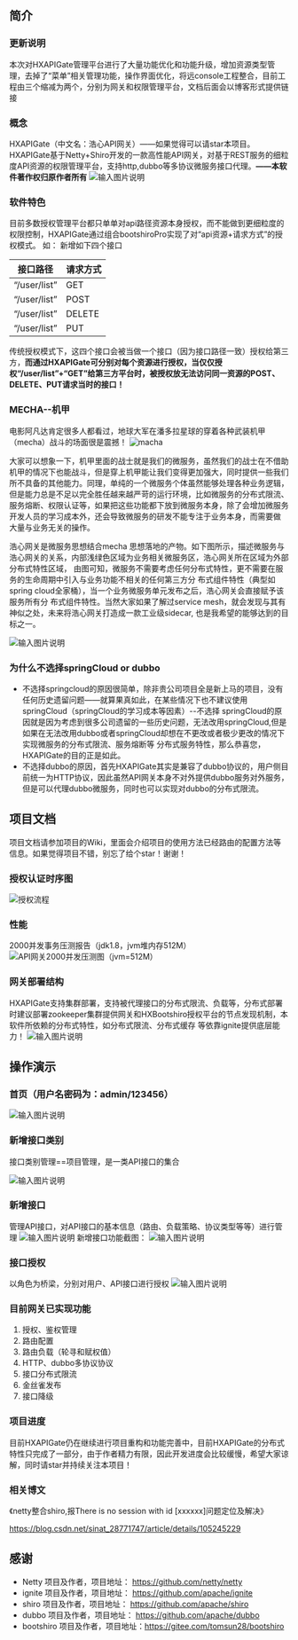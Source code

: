 ## 简介
### 更新说明
本次对HXAPIGate管理平台进行了大量功能优化和功能升级，增加资源类型管理，去掉了“菜单”相关管理功能，操作界面优化，将远console工程整合，目前工程由三个缩减为两个，分别为网关和权限管理平台，文档后面会以博客形式提供链接

### 概念
HXAPIGate（中文名：浩心API网关）——如果觉得可以请star本项目。
HXAPIGate基于Netty+Shiro开发的一款高性能API网关，对基于REST服务的细粒度API资源的权限管理平台，支持http,dubbo等多协议微服务接口代理。**——本软件著作权归原作者所有**
![输入图片说明](https://images.gitee.com/uploads/images/2019/1112/152324_e14eb0c7_1038477.png "屏幕截图.png")

### 软件特色

目前多数授权管理平台都只单单对api路径资源本身授权，而不能做到更细粒度的权限控制，HXAPIGate通过组合bootshiroPro实现了对“api资源+请求方式”的授权模式。
如：
新增如下四个接口

| 接口路径 | 请求方式 |
|--|--|
|“/user/list”| GET |
|“/user/list”| POST |
|“/user/list”| DELETE |
|“/user/list”| PUT |

传统授权模式下，这四个接口会被当做一个接口（因为接口路径一致）授权给第三方，**而通过HXAPIGate可分别对每个资源进行授权，当仅仅授权“/user/list”+“GET”给第三方平台时，被授权放无法访问同一资源的POST、DELETE、PUT请求当时的接口！**


### MECHA--机甲
电影阿凡达肯定很多人都看过，地球大军在潘多拉星球的穿着各种武装机甲（mecha）战斗的场面很是震撼！
![macha](https://images.gitee.com/uploads/images/2020/0706/202838_f57c9abc_2067850.jpeg "macha.jpg")

大家可以想象一下，机甲里面的战士就是我们的微服务，虽然我们的战士在不借助机甲的情况下也能战斗，但是穿上机甲能让我们变得更加强大，同时提供一些我们所不具备的其他能力。同理，单纯的一个微服务个体虽然能够处理各种业务逻辑，
但是能力总是不足以完全胜任越来越严苛的运行环境，比如微服务的分布式限流、服务熔断、权限认证等，如果把这些功能都下放到微服务本身，除了会增加微服务开发人员的学习成本外，还会导致微服务的研发不能专注于业务本身，而需要做
大量与业务无关的操作。

浩心网关是微服务思想结合mecha 思想落地的产物。如下图所示，描述微服务与浩心网关的关系，内部浅绿色区域为业务相关微服务区，浩心网关所在区域为外部分布式特性区域，
由图可知，微服务不需要考虑任何分布式特性，更不需要在服务的生命周期中引入与业务功能不相关的任何第三方分
布式组件特性（典型如spring cloud全家桶），当一个业务微服务单元发布之后，浩心网关会直接赋予该服务所有分
布式组件特性。当然大家如果了解过service mesh，就会发现与其有神似之处，未来将浩心网关打造成一款工业级sidecar,
也是我希望的能够达到的目标之一。

![输入图片说明](https://images.gitee.com/uploads/images/2020/0904/211047_342c4125_1038477.png "HXAPIGate.png")


### 为什么不选择springCloud or dubbo
- 不选择springcloud的原因很简单，除非贵公司项目全是新上马的项目，没有任何历史遗留问题——就算果真如此，在某些情况下也不建议使用springCloud（springCloud的学习成本等因素）--不选择
springCloud的原因就是因为考虑到很多公司遗留的一些历史问题，无法改用springCloud,但是如果在无法改用dubbo或者springCloud却想在不更改或者极少更改的情况下实现微服务的分布式限流、服务熔断等
分布式服务特性，那么恭喜您，HXAPIGate的目的正是如此。
- 不选择dubbo的原因，首先HXAPIGate其实是兼容了dubbo协议的，用户侧目前统一为HTTP协议，因此虽然API网关本身不对外提供dubbo服务对外服务，但是可以代理dubbo微服务，同时也可以实现对dubbo的分布式限流。


## 项目文档
项目文档请参加项目的Wiki，里面会介绍项目的使用方法已经路由的配置方法等信息。如果觉得项目不错，别忘了给个star！谢谢！


### 授权认证时序图
![授权流程](HXBootShiro/src/main/resources/static/images/img.png "授权流程.jpg")

### 性能
2000并发事务压测报告（jdk1.8，jvm堆内存512M）
![API网关2000并发压测图（jvm=512M）](https://images.gitee.com/uploads/images/2019/1112/113504_8b9b126e_1038477.png "API网关2000并发压测图（jvm=512M）.png")

### 网关部署结构
HXAPIGate支持集群部署，支持被代理接口的分布式限流、负载等，分布式部署时建议部署zookeeper集群提供网关和HXBootshiro授权平台的节点发现机制，本软件所依赖的分布式特性，如分布式限流、分布式缓存
等依靠ignite提供底层能力！
![输入图片说明](HXBootShiro/src/main/resources/static/images/HXAPIGate3D.png)

## 操作演示

### 首页（用户名密码为：admin/123456）
![输入图片说明](HXBootShiro/src/main/resources/static/images/index.png "index.png")
### 新增接口类别
接口类别管理==项目管理，是一类API接口的集合

![输入图片说明](HXBootShiro/src/main/resources/static/images/type.png "type.png")
### 新增接口
管理API接口，对API接口的基本信息（路由、负载策略、协议类型等等）进行管理
![输入图片说明](HXBootShiro/src/main/resources/static/images/api.png "api.png")
新增接口功能截图：
![输入图片说明](HXBootShiro/src/main/resources/static/images/addApi.png "addApi.png")
### 接口授权
以角色为桥梁，分别对用户、API接口进行授权
![输入图片说明](HXBootShiro/src/main/resources/static/images/auth.png "auth.png")

### 目前网关已实现功能
1. 授权、鉴权管理
2. 路由配置
3. 路由负载（轮寻和赋权值）
4. HTTP、dubbo多协议协议
5. 接口分布式限流
6. 金丝雀发布
7. 接口降级

### 项目进度
 目前HXAPIGate仍在继续进行项目重构和功能完善中，目前HXAPIGate的分布式特性只完成了一部分，由于作者精力有限，因此开发进度会比较缓慢，希望大家谅解，同时请star并持续关注本项目！

### 相关博文
《netty整合shiro,报There is no session with id [xxxxxx]问题定位及解决》

https://blog.csdn.net/sinat_28771747/article/details/105245229

## 感谢
- Netty 项目及作者，项目地址：    https://github.com/netty/netty
- ignite 项目及作者，项目地址：   https://github.com/apache/ignite
- shiro 项目及作者，项目地址：    https://github.com/apache/shiro
- dubbo 项目及作者，项目地址：    https://github.com/apache/dubbo
- bootshiro 项目及作者，项目地址：https://gitee.com/tomsun28/bootshiro 



